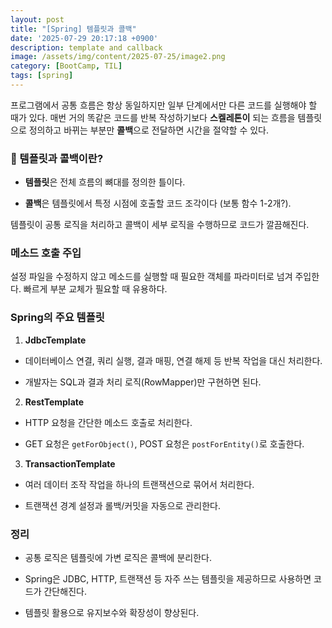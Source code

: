 ```yaml
---
layout: post
title: "[Spring] 템플릿과 콜백"
date: '2025-07-29 20:17:18 +0900'
description: template and callback
image: /assets/img/content/2025-07-25/image2.png
category: [BootCamp, TIL]
tags: [spring]
---
```



프로그램에서 공통 흐름은 항상 동일하지만 일부 단계에서만 다른 코드를 실행해야 할 때가 있다. 매번 거의 똑같은 코드를 반복 작성하기보다 **스켈레톤이** 되는 흐름을 템플릿으로 정의하고 바뀌는 부분만 **콜백**으로 전달하면 시간을 절약할 수 있다.

### 🤔 템플릿과 콜백이란?
- **템플릿**은 전체 흐름의 뼈대를 정의한 틀이다.

- **콜백**은 템플릿에서 특정 시점에 호출할 코드 조각이다 (보통 함수 1-2개?).

템플릿이 공통 로직을 처리하고 콜백이 세부 로직을 수행하므로 코드가 깔끔해진다.

### 메소드 호출 주입
설정 파일을 수정하지 않고 메소드를 실행할 때 필요한 객체를 파라미터로 넘겨 주입한다. 빠르게 부분 교체가 필요할 때 유용하다.

### Spring의 주요 템플릿
1. **JdbcTemplate**

- 데이터베이스 연결, 쿼리 실행, 결과 매핑, 연결 해제 등 반복 작업을 대신 처리한다.

- 개발자는 SQL과 결과 처리 로직(RowMapper)만 구현하면 된다.

2. **RestTemplate**

- HTTP 요청을 간단한 메소드 호출로 처리한다.

- GET 요청은 `getForObject()`, POST 요청은 `postForEntity()`로 호출한다.

3. **TransactionTemplate**

- 여러 데이터 조작 작업을 하나의 트랜잭션으로 묶어서 처리한다.

- 트랜잭션 경계 설정과 롤백/커밋을 자동으로 관리한다.

### 정리

- 공통 로직은 템플릿에 가변 로직은 콜백에 분리한다.

- Spring은 JDBC, HTTP, 트랜잭션 등 자주 쓰는 템플릿을 제공하므로 사용하면 코드가 간단해진다.

- 템플릿 활용으로 유지보수와 확장성이 향상된다.